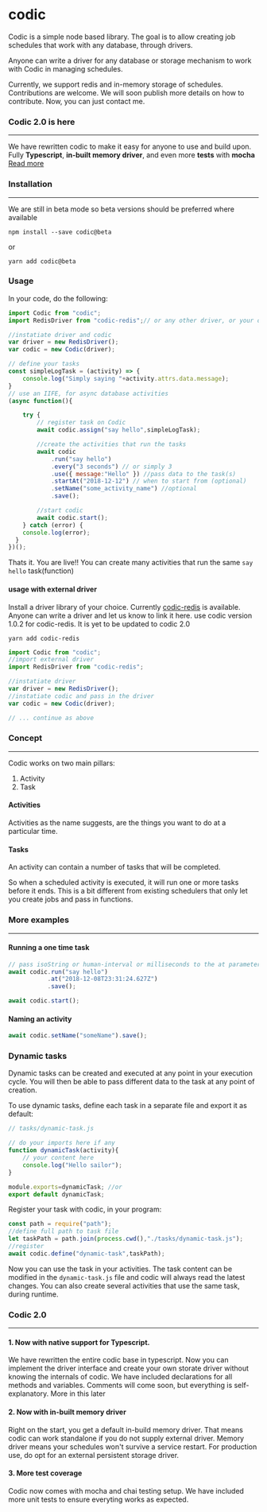 # codic

Codic is a simple node based library. The goal is to allow creating job schedules that work with any database, through drivers.

Anyone can write a driver for any database or storage mechanism to work with Codic in managing schedules.

Currently, we support redis and in-memory storage of schedules. Contributions are welcome. We will soon publish more details on how to contribute. Now, you can just contact me.

### Codic 2.0 is here
---

We have rewritten codic to make it easy for anyone to use and build upon. Fully **Typescript**, **in-built memory driver**, and even more **tests** with **mocha** [Read more](#codic-2.0)


### Installation
---
We are still in beta mode so beta versions should be preferred where available
```
npm install --save codic@beta
```
or
```
yarn add codic@beta
```


### Usage
In your code, do the following:
```javascript
import Codic from "codic";
import RedisDriver from "codic-redis";// or any other driver, or your own driver

//instatiate driver and codic
var driver = new RedisDriver();
var codic = new Codic(driver);

// define your tasks
const simpleLogTask = (activity) => {
    console.log("Simply saying "+activity.attrs.data.message);
}
// use an IIFE, for async database activities
(async function(){

    try {
        // register task on Codic
        await codic.assign("say hello",simpleLogTask);

        //create the activities that run the tasks
        await codic
            .run("say hello")
            .every("3 seconds") // or simply 3
            .use({ message:"Hello" }) //pass data to the task(s)
            .startAt("2018-12-12") // when to start from (optional)
            .setName("some_activity_name") //optional
            .save();

        //start codic
        await codic.start();
    } catch (error) {
    console.log(error);
  }
})();
```
Thats it. You are live!!
You can create many activities that run the same ```say hello``` task(function)

#### usage with external driver
Install a driver library of your choice.
Currently [codic-redis](http://github.com/joseananio/codic-redis) is available. Anyone can write a driver and let us know to link it here.
use codic version 1.0.2 for codic-redis. It is yet to be updated to codic 2.0

```
yarn add codic-redis
```

```javascript
import Codic from "codic";
//import external driver
import RedisDriver from "codic-redis";

//instatiate driver
var driver = new RedisDriver();
//instatiate codic and pass in the driver
var codic = new Codic(driver);

// ... continue as above
```

### Concept
----
Codic works on two main pillars:
1. Activity
2. Task
#### Activities
Activities as the name suggests, are the things you want to do at a particular time.
#### Tasks 
An activity can contain a number of tasks that will be completed.

So when a scheduled activity is executed, it will run one or more tasks before it ends. This is a bit different from existing schedulers that only let you create jobs and pass in functions.

### More examples
---
#### Running a one time task
```javascript
// pass isoString or human-interval or milliseconds to the at parameter
await codic.run("say hello")
           .at("2018-12-08T23:31:24.627Z") 
           .save();

await codic.start();

```

#### Naming an activity
```javascript
await codic.setName("someName").save();

```

### Dynamic tasks
Dynamic tasks can be created and executed at any point in your execution cycle. You will then be able to pass different data to the task at any point of creation.

To use dynamic tasks, define each task in a separate file and export it as default:
```javascript
// tasks/dynamic-task.js

// do your imports here if any
function dynamicTask(activity){
    // your content here
    console.log("Hello sailor");
}

module.exports=dynamicTask; //or
export default dynamicTask;
```
Register your task with codic, in your program:
```javascript
const path = require("path");
//define full path to task file
let taskPath = path.join(process.cwd(),"./tasks/dynamic-task.js");
//register
await codic.define("dynamic-task",taskPath);

```

Now you can use the task in your activities. The task content can be modified in the ``dynamic-task.js`` file and codic will always read the latest changes.
You can also create several activities that use the same task, during runtime.


### Codic 2.0
---
#### 1. Now with native support for Typescript. 
We have rewritten the entire codic base in typescript. Now you can implement the driver interface and create your own storate driver without knowing the internals of codic. 
We have included declarations for all methods and variables. Comments will come soon, but everything is self-explanatory. More in this later

#### 2. Now with in-built memory driver
Right on the start, you get a default in-build memory driver. That means codic can work standalone if you do not supply external driver. Memory driver means your schedules won't survive a service restart.
For production use, do opt for an external persistent storage driver.

#### 3. More test coverage
Codic now comes with mocha and chai testing setup. We have included more unit tests to ensure everyting works as expected.
